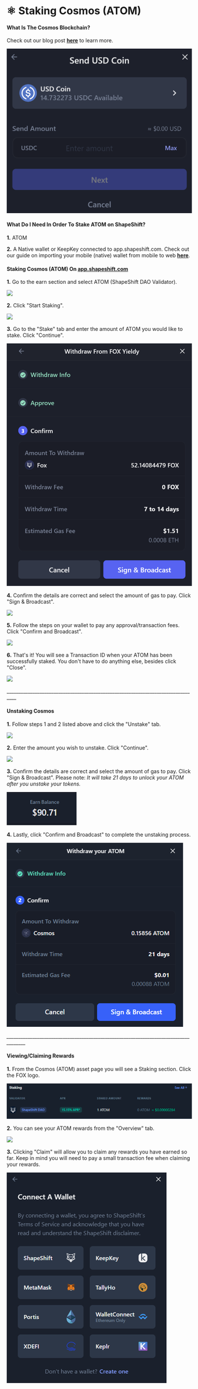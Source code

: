 # ⚛ Staking Cosmos (ATOM)

#### What Is The Cosmos Blockchain?

Check out our blog post [**here**](https://medium.com/@ShapeShift.com/shapeshift-integrates-cosmos-functionality-for-native-wallet-users-6974c03086ad) to learn more.

![](<../../.gitbook/assets/image (30).png>)

#### What Do I Need In Order To Stake ATOM on ShapeShift?

**1.** ATOM

**2.** A Native wallet or KeepKey connected to app.shapeshift.com. Check out our guide on importing your mobile (native) wallet from mobile to web [**here**](https://app.gitbook.com/s/72REb8nWCxIowqCRZG08/help-desk/app.shapeshift/import-your-seed-phrase-from-the-mobile-app-to-web).

#### Staking Cosmos (ATOM) On [**app.shapeshift.com**](https://app.shapeshift.com/dashboard)

**1.** Go to the earn section and select ATOM (ShapeShift DAO Validator).

![](<../../.gitbook/assets/image (105).png>)

**2.** Click "Start Staking".

![](<../../.gitbook/assets/image (47).png>)

**3.** Go to the "Stake" tab and enter the amount of ATOM you would like to stake. Click "Continue".

![](<../../.gitbook/assets/image (39).png>)

**4.** Confirm the details are correct and select the amount of gas to pay. Click "Sign & Broadcast".

![](<../../.gitbook/assets/image (67).png>)

**5.** Follow the steps on your wallet to pay any approval/transaction fees. Click "Confirm and Broadcast".

![](<../../.gitbook/assets/image (124).png>)

**6.** That's it! You will see a Transaction ID when your ATOM has been successfully staked. You don't have to do anything else, besides click "Close".

![](<../../.gitbook/assets/image (190).png>)

\_\_\_\_\_\_\_\_\_\_\_\_\_\_\_\_\_\_\_\_\_\_\_\_\_\_\_\_\_\_\_\_\_\_\_\_\_\_\_\_\_\_\_\_\_\_\_\_\_\_\_\_\_\_\_\_\_\_\_\_\_\_\_\_\_\_\_\_\_\_\_\_\_\_\_\_\_\_\_\_\_\_

#### Unstaking Cosmos

**1.** Follow steps 1 and 2 listed above and click the "Unstake" tab.

![](<../../.gitbook/assets/image (205).png>)

**2.** Enter the amount you wish to unstake. Click "Continue".

![](<../../.gitbook/assets/image (147).png>)

**3.** Confirm the details are correct and select the amount of gas to pay. Click "Sign & Broadcast". Please note: _It will take 21 days to unlock your ATOM after you unstake your tokens._

![](<../../.gitbook/assets/image (5).png>)

**4.** Lastly, click "Confirm and Broadcast" to complete the unstaking process.

![](<../../.gitbook/assets/image (20).png>)

_\_\_\_\_\_\_\_\_\_\_\_\_\_\_\_\_\_\_\_\_\_\_\_\_\_\_\_\_\_\_\_\_\_\_\_\_\_\_\_\_\_\_\_\_\_\_\_\_\_\_\_\_\_\_\_\_\_\_\_\_\_\_\_\_\_\_\_\_\_\_\_\_\_\_\_\_\_\_\_\_\_\_\_\_\_\__

#### Viewing/Claiming Rewards

**1.** From the Cosmos (ATOM) asset page you will see a Staking section. Click the FOX logo.

![](<../../.gitbook/assets/image (214).png>)

**2.** You can see your ATOM rewards from the "Overview" tab.

![](<../../.gitbook/assets/image (113).png>)

**3.** Clicking "Claim" will allow you to claim any rewards you have earned so far. Keep in mind you will need to pay a small transaction fee when claiming your rewards.

![](<../../.gitbook/assets/image (120).png>)
